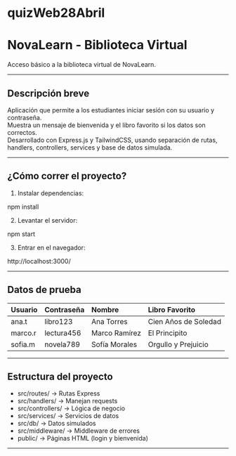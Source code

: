 # quizWeb28Abril
# NovaLearn - Biblioteca Virtual

Acceso básico a la biblioteca virtual de NovaLearn.

---

## Descripción breve

Aplicación que permite a los estudiantes iniciar sesión con su usuario y contraseña.  
Muestra un mensaje de bienvenida y el libro favorito si los datos son correctos.  
Desarrollado con Express.js y TailwindCSS, usando separación de rutas, handlers, controllers, services y base de datos simulada.

---

## ¿Cómo correr el proyecto?

1. Instalar dependencias:

npm install

2. Levantar el servidor:

npm start

3. Entrar en el navegador:

http://localhost:3000/

---

## Datos de prueba

| Usuario  | Contraseña | Nombre         | Libro Favorito           |
|:---------|:-----------|:---------------|:--------------------------|
| ana.t    | libro123    | Ana Torres     | Cien Años de Soledad       |
| marco.r  | lectura456  | Marco Ramírez  | El Principito              |
| sofia.m  | novela789   | Sofía Morales  | Orgullo y Prejuicio        |

---

## Estructura del proyecto

- src/routes/ → Rutas Express
- src/handlers/ → Manejan requests
- src/controllers/ → Lógica de negocio
- src/services/ → Servicios de datos
- src/db/ → Datos simulados
- src/middleware/ → Middleware de errores
- public/ → Páginas HTML (login y bienvenida)

---